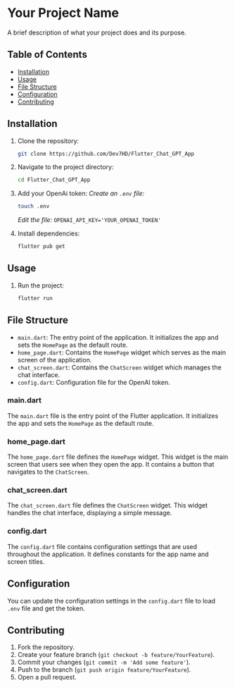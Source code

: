 
# Your Project Name

A brief description of what your project does and its purpose.

## Table of Contents

- [Installation](#installation)
- [Usage](#usage)
- [File Structure](#file-structure)
- [Configuration](#configuration)
- [Contributing](#contributing)


## Installation

1. Clone the repository:
   ```sh
   git clone https://github.com/Dev7HD/Flutter_Chat_GPT_App
   ```
2. Navigate to the project directory:
   ```sh
   cd Flutter_Chat_GPT_App
   ```
3. Add your OpenAi token:
   *Create an `.env` file:*
   ```sh
   touch .env
   ```
   *Edit the file:*
   `OPENAI_API_KEY='YOUR_OPENAI_TOKEN'`

4. Install dependencies:
   ```sh
   flutter pub get
   ```

## Usage

1. Run the project:
   ```sh
   flutter run
   ```

## File Structure

- `main.dart`: The entry point of the application. It initializes the app and sets the `HomePage` as the default route.
- `home_page.dart`: Contains the `HomePage` widget which serves as the main screen of the application.
- `chat_screen.dart`: Contains the `ChatScreen` widget which manages the chat interface.
- `config.dart`: Configuration file for the OpenAI token.

### main.dart

The `main.dart` file is the entry point of the Flutter application. It initializes the app and sets the `HomePage` as the default route.

### home_page.dart

The `home_page.dart` file defines the `HomePage` widget. This widget is the main screen that users see when they open the app. It contains a button that navigates to the `ChatScreen`.

### chat_screen.dart

The `chat_screen.dart` file defines the `ChatScreen` widget. This widget handles the chat interface, displaying a simple message.

### config.dart

The `config.dart` file contains configuration settings that are used throughout the application. It defines constants for the app name and screen titles.

## Configuration

You can update the configuration settings in the `config.dart` file to load `.env` file and get the token.

## Contributing

1. Fork the repository.
2. Create your feature branch (`git checkout -b feature/YourFeature`).
3. Commit your changes (`git commit -m 'Add some feature'`).
4. Push to the branch (`git push origin feature/YourFeature`).
5. Open a pull request.